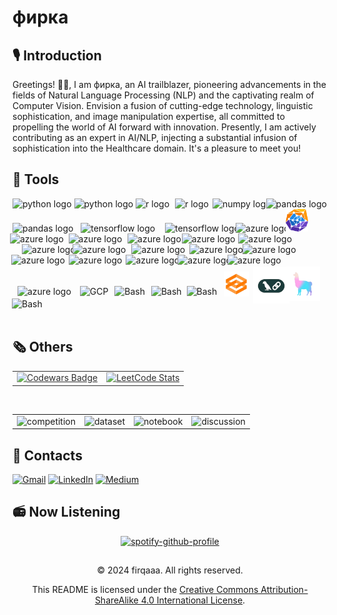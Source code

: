 <!-- <h3 align="left", style="font-family:  Consolas, monospace;"><b>Tech : </b></h3> -->

# фирка

## 🎙️ Introduction

Greetings! 👋🏼, I am фирка, an AI trailblazer, pioneering advancements in the fields of Natural Language Processing (NLP) and the captivating realm of Computer Vision. Envision a fusion of cutting-edge technology, linguistic sophistication, and image manipulation expertise, all committed to propelling the world of AI forward with innovation. Presently, I am actively contributing as an expert in AI/NLP, injecting a substantial infusion of sophistication into the Healthcare domain. It's a pleasure to meet you!


## 🔩 Tools

<div align="center">
  <div align="left">
    <img src="https://cdn.jsdelivr.net/gh/devicons/devicon/icons/python/python-original.svg" height="40" width="52" alt="python logo"/>
    <img src="https://doc.rust-lang.org/book/img/ferris/not_desired_behavior.svg" height="40" width="52" alt="python logo"  />
    <img src="https://cdn.jsdelivr.net/gh/devicons/devicon/icons/r/r-original.svg" height="40" width="52" alt="r logo"  />
    <img style="margin-left:5px; margin-bottom:-16px" src="https://upload.wikimedia.org/wikipedia/commons/thumb/3/38/Jupyter_logo.svg/883px-Jupyter_logo.svg.png" height="50" width="40" alt="r logo"/>
    <img style="margin-left:2px" src="https://cdn.jsdelivr.net/gh/devicons/devicon/icons/numpy/numpy-original.svg" height="40" width="52" alt="numpy logo"  />
    <img style="margin-left:-12px" src="https://cdn.jsdelivr.net/gh/devicons/devicon/icons/pandas/pandas-original.svg" height="40" width="52" alt="pandas logo"  />
    <img src="https://upload.wikimedia.org/wikipedia/commons/thumb/0/05/Scikit_learn_logo_small.svg/1200px-Scikit_learn_logo_small.svg.png" height="40" width="58" alt="pandas logo"/>  
    <img src="https://upload.wikimedia.org/wikipedia/commons/thumb/2/2d/Tensorflow_logo.svg/1200px-Tensorflow_logo.svg.png" height="40" width="40" alt="tensorflow logo"/>   
    <img src="https://img.stackshare.io/service/5601/keras.png" height="38" width="38" alt="tensorflow logo"/>
    <img style="margin-left:-10px; margin-right:-10px" src="https://developer-blogs.nvidia.com/wp-content/uploads/2017/04/logo.png" height="42" width="58" alt="azure logo"/>
    <img src="https://raw.githubusercontent.com/pyg-team/pyg_sphinx_theme/master/pyg_sphinx_theme/static/img/pyg_logo.png" height="36" width="36" alt="azure logo"/>   
    <img style="margin-left:-4px; margin-bottom:-2px" src="https://avatars.githubusercontent.com/u/58386951?v=4&s=400" height="42" width="42" alt="azure logo"  />   
    <img style="margin-left:-8px; margin-bottom: 0px" src="https://upload.wikimedia.org/wikipedia/commons/thumb/8/86/Google_JAX_logo.svg/1200px-Google_JAX_logo.svg.png" height="35" width="52" alt="azure logo"/>   
    <img style="margin-left:-7px;" src="https://raw.githubusercontent.com/wandb/assets/main/wandb-dots-logo.svg" height="36" width="52" alt="azure logo"/> 
    <img style="margin-left:-7px;" src="https://cdn.jsdelivr.net/gh/devicons/devicon/icons/opencv/opencv-original.svg" height="40" width="52" alt="azure logo"/>  
    <img style="margin-left:-7px; margin-bottom: 0px" src="https://onnxruntime.ai/images/ONNX-Icon.png" height="40" width="40" alt="azure logo"/>
    <img style="margin-left:15px" src="https://cdn.cdnlogo.com/logos/f/50/flask.svg" height="40" width="40" alt="azure logo"/>
    <img style="margin-left:-9px" src="https://huggingface.co/datasets/huggingface/brand-assets/resolve/main/hf-logo.png" height="45" width="45" alt="azure logo"/>
    <img src="https://streamlit.io/images/brand/streamlit-mark-color.svg" height="45" width="45" alt="azure logo" style="margin-left:5px"/>  
    <img src="https://innovationyourself.com/wp-content/uploads/2021/10/rasa.png" height="45" width="45" alt="azure logo" style="margin-left:-5px"/>
    <img src="https://miro.medium.com/v2/resize:fit:513/1*aeXlwnOS3DvVHiMVgBZbpQ.png" height="45" width="45" alt="azure logo" style="margin-left:-5px"/>
    <img src="https://www.bluematador.com/hs-fs/hubfs/blog/new/How%20Many%20Packets%20per%20Second%20PPS%20in%20Amazon%20EC2/BM-EC2-post-icon.png?width=200&name=BM-EC2-post-icon.png" height="45" width="45" alt="azure logo" style="margin-left:-2px"/>
    <img src="https://www.strongdm.com/hubfs/21126185/Technology%20Images/6074a311c28a8110c357bdd3_606379670d3642570e754a45_sagemaker-200x200.png" height="45" width="45" alt="azure logo" style="margin-left:2px"/>
    <img src="https://seeklogo.com/images/A/azure-machine-learning-service-logo-445C459FD8-seeklogo.com.png" height="38" width="35" alt="azure logo" style="margin-left:2px;margin-bottom:2px"/>
    <img src="https://azure.microsoft.com/svghandler/search/?width=600&height=315" height="45" width="75" alt="azure logo" style="margin-left:-7px;margin-bottom:-3px"/>
    <img src="https://seeklogo.com/images/O/open-ai-logo-8B9BFEDC26-seeklogo.com.png" height="38" width="38" alt="azure logo" style="margin-left:-10px;margin-bottom:2px"/>
    <img src="https://seeklogo.com/images/C/chroma-logo-FB287847E7-seeklogo.com.png" height="32" width="42" alt="azure logo" style="margin-left:8px;margin-bottom:3px"/>
    <img style="margin: 10px; margin-bottom:2px" src="https://profilinator.rishav.dev/skills-assets/google_cloud-icon.svg" alt="GCP" height="45" /> 
    <img style="margin:-4px; margin-bottom:2px" src="https://profilinator.rishav.dev/skills-assets/gnu_bash-icon.svg" alt="Bash" height="40" />
    <img style="margin-left: 10px; margin-bottom: 3px" src="https://www.astronomer.io/images/airflow-pinwheel.png" alt="Bash" height="35" width=35 />
    <img style="margin: 4px; margin-bottom:-6px" src="https://cdn3d.iconscout.com/3d/free/thumb/free-docker-5645891-4695749.png?f=webp" alt="Bash" height="55" width="55" />
    <img style="margin-left:3px; margin-bottom:-3px" src="./images/5106378.png" alt="Bash" height="40" width="40" />
    <img style="margin-left:3px; margin-bottom:-14px" src="./images/0521174.png" alt="Bash" height="58" width="58" />
    <img style="margin-left:-10px; margin-bottom:-10px" src="./images/oqVQ04b5KiGt5WOWJmYt8.png" alt="Bash" height="55" width="55" />
    <img style="margin-left:-1px; margin-bottom:-3px" src="https://asset.brandfetch.io/idfDTLvPCK/idfkFVkJdH.png" 
    <img style="margin-left:-3px; margin-bottom:-3px" src="https://assets.stickpng.com/images/5847f981cef1014c0b5e48be.png" alt="Bash" height="40" width="40" />
    </div>
</div>

<br>

<!-- ## <b>Statistics</b>

<img src="https://myreadme.vercel.app/api/embed/firqaaa?panels=userstatistics,toplanguages,commitgraph" alt="reimaginedreadme" />

<br> -->


## 🗞️ <b>Others</b>

<table align="center" style="opacity: 0.9;">
    <tr>
        <td>
            <a href="https://www.codewars.com/users/firqaaa">
                <img src="https://www.codewars.com/users/firqaaa/badges/small" alt="Codewars Badge">
            </a>
        </td>
        <td>
            <a href="https://github.com/firqaaa/github-readme">
                <img src="https://leetcode-stats-six.vercel.app/api?username=firqaaa" alt="LeetCode Stats">
            </a>
        </td>
    </tr>
</table>


<br>

<table align="center">
  <tr>
    <td><img alt="competition" src="https://road-to-kaggle-grandmaster.vercel.app/api/badges/firqaaa/competition/light"></td>
    <td><img alt="dataset" src="https://road-to-kaggle-grandmaster.vercel.app/api/badges/firqaaa/dataset/light"></td>
    <td><img alt="notebook" src="https://road-to-kaggle-grandmaster.vercel.app/api/badges/firqaaa/notebook/light"></td>
    <td><img alt="discussion" src="https://road-to-kaggle-grandmaster.vercel.app/api/badges/firqaaa/discussion/light"></td>
  </tr>
</table>

## 📮 <b>Contacts</b>
[![Gmail](https://img.shields.io/badge/-Gmail-c14438?style=flat&logo=Gmail&logoColor=white)](mailto:firqa.arasyi@kalbecorp.com) [![LinkedIn](https://img.shields.io/badge/LinkedIn-%230077B5.svg?logo=linkedin&logoColor=white)](https://linkedin.com/in/firqaana) [![Medium](https://img.shields.io/badge/Medium-12100E?logo=medium&logoColor=white)](https://medium.com/@firqaaa)

###

## 📻 <b>Now Listening </b>
<div align="center">

  [![spotify-github-profile](https://spotify-github-profile.vercel.app/api/view?uid=31ka2ltibsixwhlhexeylvwhep7i&cover_image=true&theme=novatorem&show_offline=true&background_color=121212&interchange=false&bar_color=53b14f&bar_color_cover=true)](https://spotify-github-profile.vercel.app/api/view?uid=31ka2ltibsixwhlhexeylvwhep7i&redirect=true)

</div>

<!-- ## Copyright -->

##
<div align="center">
  © 2024 firqaaa. All rights reserved.

  This README is licensed under the [Creative Commons Attribution-ShareAlike 4.0 International License](https://creativecommons.org/licenses/by-sa/4.0/).
</div>
